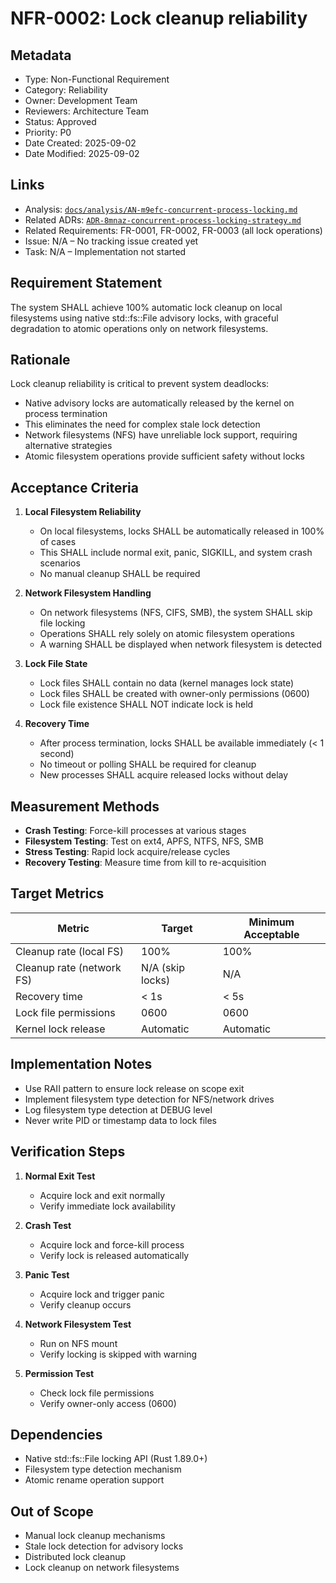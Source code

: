 # NFR-0002: Lock cleanup reliability

## Metadata
- Type: Non-Functional Requirement
- Category: Reliability
- Owner: Development Team
- Reviewers: Architecture Team
- Status: Approved
- Priority: P0
- Date Created: 2025-09-02
- Date Modified: 2025-09-02

## Links
- Analysis: [`docs/analysis/AN-m9efc-concurrent-process-locking.md`](../analysis/AN-m9efc-concurrent-process-locking.md)
- Related ADRs: [`ADR-8mnaz-concurrent-process-locking-strategy.md`](../adr/ADR-8mnaz-concurrent-process-locking-strategy.md)
- Related Requirements: FR-0001, FR-0002, FR-0003 (all lock operations)
- Issue: N/A – No tracking issue created yet
- Task: N/A – Implementation not started

## Requirement Statement

The system SHALL achieve 100% automatic lock cleanup on local filesystems using native std::fs::File advisory locks, with graceful degradation to atomic operations only on network filesystems.

## Rationale

Lock cleanup reliability is critical to prevent system deadlocks:
- Native advisory locks are automatically released by the kernel on process termination
- This eliminates the need for complex stale lock detection
- Network filesystems (NFS) have unreliable lock support, requiring alternative strategies
- Atomic filesystem operations provide sufficient safety without locks

## Acceptance Criteria

1. **Local Filesystem Reliability**
   - On local filesystems, locks SHALL be automatically released in 100% of cases
   - This SHALL include normal exit, panic, SIGKILL, and system crash scenarios
   - No manual cleanup SHALL be required

2. **Network Filesystem Handling**
   - On network filesystems (NFS, CIFS, SMB), the system SHALL skip file locking
   - Operations SHALL rely solely on atomic filesystem operations
   - A warning SHALL be displayed when network filesystem is detected

3. **Lock File State**
   - Lock files SHALL contain no data (kernel manages lock state)
   - Lock files SHALL be created with owner-only permissions (0600)
   - Lock file existence SHALL NOT indicate lock is held

4. **Recovery Time**
   - After process termination, locks SHALL be available immediately (< 1 second)
   - No timeout or polling SHALL be required for cleanup
   - New processes SHALL acquire released locks without delay

## Measurement Methods

- **Crash Testing**: Force-kill processes at various stages
- **Filesystem Testing**: Test on ext4, APFS, NTFS, NFS, SMB
- **Stress Testing**: Rapid lock acquire/release cycles
- **Recovery Testing**: Measure time from kill to re-acquisition

## Target Metrics

| Metric | Target | Minimum Acceptable |
|--------|--------|-------------------|
| Cleanup rate (local FS) | 100% | 100% |
| Cleanup rate (network FS) | N/A (skip locks) | N/A |
| Recovery time | < 1s | < 5s |
| Lock file permissions | 0600 | 0600 |
| Kernel lock release | Automatic | Automatic |

## Implementation Notes

- Use RAII pattern to ensure lock release on scope exit
- Implement filesystem type detection for NFS/network drives
- Log filesystem type detection at DEBUG level
- Never write PID or timestamp data to lock files

## Verification Steps

1. **Normal Exit Test**
   - Acquire lock and exit normally
   - Verify immediate lock availability

2. **Crash Test**
   - Acquire lock and force-kill process
   - Verify lock is released automatically

3. **Panic Test**
   - Acquire lock and trigger panic
   - Verify cleanup occurs

4. **Network Filesystem Test**
   - Run on NFS mount
   - Verify locking is skipped with warning

5. **Permission Test**
   - Check lock file permissions
   - Verify owner-only access (0600)

## Dependencies

- Native std::fs::File locking API (Rust 1.89.0+)
- Filesystem type detection mechanism
- Atomic rename operation support

## Out of Scope

- Manual lock cleanup mechanisms
- Stale lock detection for advisory locks
- Distributed lock cleanup
- Lock cleanup on network filesystems